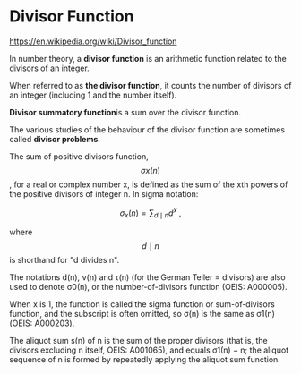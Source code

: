 # Divisor Function

https://en.wikipedia.org/wiki/Divisor_function

In number theory, a **divisor function** is an arithmetic function related to the divisors of an integer. 

When referred to as **the divisor function**, it counts the number of divisors of an integer (including 1 and the number itself).

**Divisor summatory function**is a sum over the divisor function.

The various studies of the behaviour of the divisor function are sometimes called **divisor problems**.


The sum of positive divisors function, $$σx(n)$$, for a real or complex number x, is defined as the sum of the xth powers of the positive divisors of integer n. In sigma notation:

$${\displaystyle \sigma _{x}(n)=\sum _{d\mid n}d^{x}\,\!,}$$

where $${\displaystyle {d\mid n}}$$ is shorthand for "d divides n".

The notations d(n), ν(n) and τ(n) (for the German Teiler = divisors) are also used to denote σ0(n), or the number-of-divisors function (OEIS: A000005).

When x is 1, the function is called the sigma function or sum-of-divisors function, and the subscript is often omitted, so σ(n) is the same as σ1(n) (OEIS: A000203).


The aliquot sum s(n) of n is the sum of the proper divisors (that is, the divisors excluding n itself, OEIS: A001065), and equals σ1(n) − n; the aliquot sequence of n is formed by repeatedly applying the aliquot sum function.
